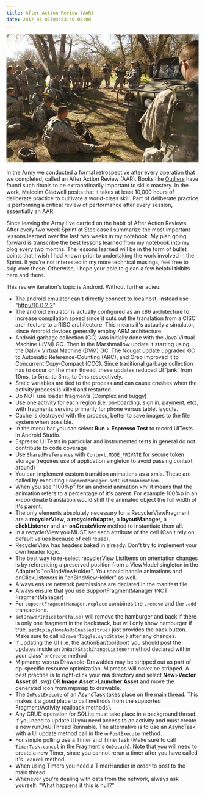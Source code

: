 ```yaml
---
title: After Action Review (AAR)
date: 2017-03-01T04:53:40-08:00
---
```

![After Action Review](/assets/aar.jpg)

In the Army we conducted a formal retrospective after every operation that we completed, called an After Action Review (AAR).   Books like <u>Outliers</u> have found such rituals to be extraordinarily important to skills mastery.  In the work, Malcolm Gladwell posits that it takes at least 10,000 hours of deliberate practice to cultivate a world-class skill.  Part of deliberate practice is performing a critical review of performance after every session, essentially an AAR.

 Since leaving the Army I've carried on the habit of After Action Reviews. After every two week Sprint at Steelcase I summarize the most important lessons learned over the last two weeks in my notebook.  My plan going forward is transcribe the best lessons learned from my notebook into my blog every two months. The lessons learned will be in the form of bullet points that I wish I had known prior to undertaking the work involved in the Sprint.  If you're not interested in my more technical musings, feel free to skip over these.  Otherwise, I hope your able to glean a few helpful tidbits here and there.  

This review iteration's topic is Android.  Without further adieu: 

* The android emulator can't directly connect to localhost, instead use "http://10.0.2.2"
* The android emulator is actually configured as an x86 architecture to increase compilation speed since it cuts out the translation from a CISC architecture to a RISC architecture.  This means it's actually a simulator, since Android devices generally employ ARM architecture.
* Android garbage collection (GC)  was initially done with the Java Virtual Machine (JVM) GC.  Then in the Marshmallow update it starting using the Dalvik Virtual Machine (DVM) GC.  The Nougat update upgraded GC to Automatic Reference-Counting (ARC), and Oreo improved it to Concurrent Copy-Compact (CCC).  Since traditional garbage collection has to occur on the main thread, these updates reduced UI 'jank' from 10ms, to 5ms, to 3ms, to 0ms respectively.
* Static variables are tied to the process and can cause crashes when the activity process is killed and restarted
* Do NOT use loader fragments (Complex and buggy)
* Use one activity for each region (i.e. on-boarding, sign in, payment, etc), with fragments serving primarily for phone versus tablet layouts.
* Cache is destroyed with the process, better to save images to the file system when possible.
* In the menu bar you can select **Run** > **Espresso Test** to record UITests in Android Studio.
* Espresso UI Tests in particular and instrumented tests in general do not contribute to code coverage
* Use `SharedPreferences` with `Context.MODE_PRIVATE` for secure token storage (requires use of application singleton to avoid passing context around)
* You can implement custom transition animations as a xmls.  These are called by executing `FragmentManager.setCustomAnimation`.
* When you see "100%p" for an android animation xml it means that the animation refers to a percentage of it's parent.  For example 100%p in an x-coordinate translation would shift the animated object the full width of it's parent.
* The only elements absolutely necessary for a RecyclerViewFragment are a **recyclerView**, a **recyclerAdapter**, a **layoutManager**, a **clickListener** and an **onCreateView** method to instantiate them all.
* In a recyclerView you MUST set each attribute of the cell (Can't rely on default values because of cell reuse).
* RecyclerView has headers baked in already.  Don't try to implement your own header logic.
* The best way to re-select recyclerView ListItems on orientation changes is by referencing a preserved position from a ViewModel singleton in the Adapter's "onBindViewHolder".  You should handle animations and onClickListeners in "onBindViewHolder" as well.
* Always ensure network permissions are declared in the manifest file.
* Always ensure that you use SupportFragmentManager (NOT FragmentManager)
* For `supportFragmentManager.replace` combines the `.remove` and the `.add` transactions.
* `setDrawerIndicator(false)` will remove the hamburger and back if there is only one fragment in the backstack, but will only show hamburger if true. `setDiplayHomeAsUpEnabled(true)` just provides the back button.  Make sure to call `mDrawerToggle.syncState()` after any changes.
* If updating the UI (i.e. the actionBar/toolBoor) you should post the updates inside an `OnBackStackChangeListener` method declared within your class' `onCreate` method
* Mipmamp versus Drawable-Drawables may be stripped out as part of dp-specific resource optimization. Mipmaps will never be stripped. A best practice is to right-click your **res** directory and select **New**>**Vector Asset** (if .svg) OR **Image Asset**>**Launcher Asset** and move the generated icon from mipmap to drawable.
* The `OnPostExecute` of an AsyncTask takes place on the main thread.  This makes it a good place to call methods from the supported Fragment/Activity
 (callback methods).
* Any CRUD operation for SQLite must take place in a background thread. If you need to update UI you need access to an activity and must create a new runOnUiThread Runnable.  The alternative is to use an AsyncTask with a UI update method call in the `onPostExecute` method.
* For simple polling use a Timer and TimerTask (Make sure to call `TimerTask.cancel` in the Fragment's `OnDetach`).  Note that you will need to create a new Timer, since you cannot rerun a timer after you have called it's `.cancel` method.
* When using Timers you need a TimerHandler in order to post to the main thread.
* Whenever you're dealing with data from the network, always ask yourself: "What happens if this is null?"
